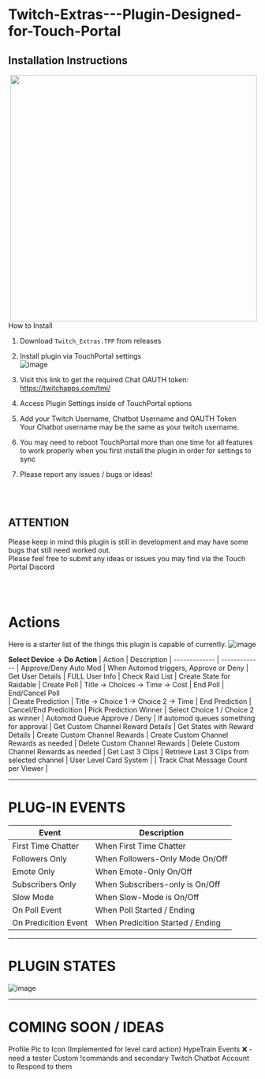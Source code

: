 # Twitch-Extras---Plugin-Designed-for-Touch-Portal


## Installation Instructions
<img align="right" width="500" height="500" src="https://user-images.githubusercontent.com/76603653/179362576-0a52ab4e-3c6a-415b-ad82-175710aa03e4.png">How to Install</img>
1) Download `Twitch_Extras.TPP` from releases
2) Install plugin via TouchPortal settings<br>
![image](https://user-images.githubusercontent.com/76603653/184730072-53bcc76f-c6e3-4d90-9246-e6165c7e0652.png)

4) Visit this link to get the required Chat OAUTH token: https://twitchapps.com/tmi/ 
5) Access Plugin Settings inside of TouchPortal options<br>
6) Add your Twitch Username, Chatbot Username and OAUTH Token<br>
Your Chatbot username may be the same as your twitch username.<br>
7) You may need to reboot TouchPortal more than one time for all features to work properly when you first install the plugin in order for settings to sync<br>
8) Please report any issues / bugs or ideas!



<br><br>
## ATTENTION
Please keep in mind this plugin is still in development and may have some bugs that still need worked out.  
Please feel free to submit any ideas or issues you may find via the Touch Portal Discord

<br><br>
# Actions
Here is a starter list of the things this plugin is capable of currently. 
![image](https://user-images.githubusercontent.com/76603653/156722490-dc0fa7dd-ec86-44d2-8c0a-8c43915377de.png)

**Select Device -> Do Action**
| Action |  Description 
| ------------- | ------------- 
| Approve/Deny Auto Mod | When Automod triggers, Approve or Deny
| Get User Details  | FULL User Info
| Check Raid List  | Create State for Raidable
| Create Poll  | Title -> Choices -> Time -> Cost 
| End Poll  | End/Cancel Poll  
| Create Prediction | Title -> Choice 1 -> Choice 2 -> Time
| End Prediction | Cancel/End Predicition
| Pick Prediction Winner | Select Choice 1 / Choice 2 as winner
| Automod Queue Approve / Deny |  If automod queues something for approval
| Get Custom Channel Reward Details | Get States with Reward Details
| Create Custom Channel Rewards | Create Custom Channel Rewards as needed
| Delete Custom Channel Rewards | Delete Custom Channel Rewards as needed
| Get Last 3 Clips | Retrieve Last 3 Clips from selected channel
| User Level Card System | 
| Track Chat Message Count per Viewer | 

---

# **PLUG-IN EVENTS**
| Event |  Description 
| ------------- | ------------- 
| First Time Chatter | When First Time Chatter
| Followers Only  | When Followers-Only Mode On/Off
| Emote Only   | When Emote-Only On/Off
| Subscribers Only   | When Subscribers-only is On/Off
| Slow Mode    | When Slow-Mode is On/Off
| On Poll Event    | When Poll Started / Ending
| On Predicition Event   | When Predicition Started / Ending

---
# **PLUGIN STATES**
![image](https://user-images.githubusercontent.com/76603653/156728175-f8ef13f3-2e62-495a-b7d3-6351d23dcf4e.png)


---
#  COMING SOON / IDEAS
Profile Pic to Icon (Implemented for level card action)
HypeTrain Events ❌ - need a tester
Custom !commands and secondary Twitch Chatbot Account to Respond to them



